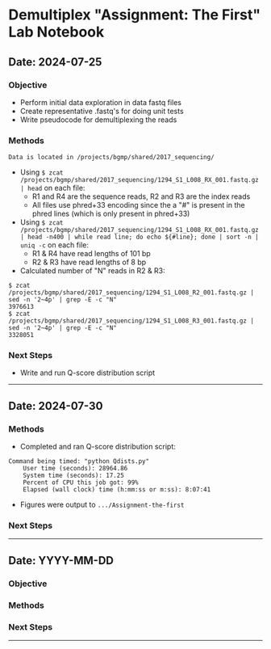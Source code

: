 
# Demultiplex "Assignment: The First"<br>Lab Notebook
## Date: 2024-07-25

### Objective
- Perform initial data exploration in data fastq files
- Create representative .fastq's for doing unit tests
- Write pseudocode for demultiplexing the reads
### Methods
```
Data is located in /projects/bgmp/shared/2017_sequencing/
```
- Using ```$ zcat /projects/bgmp/shared/2017_sequencing/1294_S1_L008_RX_001.fastq.gz | head``` on each file: 
    - R1 and R4 are the sequence reads, R2 and R3 are the index reads
    - All files use phred+33 encoding since the a "#" is present in the phred lines (which is only present in phred+33)
- Using ```$ zcat /projects/bgmp/shared/2017_sequencing/1294_S1_L008_RX_001.fastq.gz | head -n400 | while read line; do echo ${#line}; done | sort -n | uniq -c``` on each file:
    - R1 & R4 have read lengths of 101 bp
    - R2 & R3 have read lengths of 8 bp
- Calculated number of "N" reads in R2 & R3:
```
$ zcat /projects/bgmp/shared/2017_sequencing/1294_S1_L008_R2_001.fastq.gz | sed -n '2~4p' | grep -E -c "N"
3976613
$ zcat /projects/bgmp/shared/2017_sequencing/1294_S1_L008_R3_001.fastq.gz | sed -n '2~4p' | grep -E -c "N"
3328051
```
### Next Steps
- Write and run Q-score distribution script
---

## Date: 2024-07-30

### Methods
- Completed and ran Q-score distribution script:
```
Command being timed: "python Qdists.py"
	User time (seconds): 28964.86
	System time (seconds): 17.25
	Percent of CPU this job got: 99%
	Elapsed (wall clock) time (h:mm:ss or m:ss): 8:07:41
```
- Figures were output to ```.../Assignment-the-first```
### Next Steps

---

## Date: YYYY-MM-DD

### Objective

### Methods

### Next Steps

---

